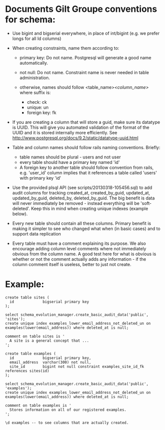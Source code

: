 # Documents Gilt Groupe conventions for schema:

  * Use bigint and bigserial everywhere, in place of int/bigint
    (e.g. we prefer longs for all Id columns)

  * When creating constraints, name them according to:

     - primary key: Do not name. Postgresql will generate a good name automatically.

     - not null: Do not name. Constraint name is never needed in table administration.

     - otherwise, names should follow <table_name>_<column_name>_<suffix> where suffix is:

        - check: ck
        - unique: un
        - foreign key: fk

  * If you are creating a column that will store a guid, make sure its
    datatype is UUID. This will give you automated validation of the
    format of the UUID and it is stored internally more efficiently.
    See http://www.postgresql.org/docs/9.2/static/datatype-uuid.html

  * Table and column names should follow rails naming conventions. Briefly:

      - table names should be plural - users and not user
      - every table should have a primary key named 'id'
      - A foreign key to another table should follow convention from rails, e.g. 'user_id' column implies that it references a table called 'users' with primary key 'id'

  * Use the provided plsql API (see scripts/20130318-105456.sql) to
    add audit columns for tracking created_at, created_by_guid, updated_at,
    updated_by_guid, deleted_by, deleted_by_guid. The big benefit is data will
    never immediately be removed - instead everything will be 'soft-deleted'.
    Keep this in mind when creating unique indexes (example below).

  * Every new table should contain all these columns. Primary benefit
    is making it simpler to see who changed what when (in basic cases)
    and to support data replication

  * Every table must have a comment explaining its purpose. We also encourage
    adding column level comments where not immediately obvious from the
    column name. A good test here for what is obvious is whether or not the
    comment actually adds any information - if the column comment itself is
    useless, better to just not create.

# Example:

    create table sites (
      id             bigserial primary key
    );

    select schema_evolution_manager.create_basic_audit_data('public', 'sites');
    create unique index examples_lower_email_address_not_deleted_un on examples(lower(email_address)) where deleted_at is null;

    comment on table sites is '
      A site is a general concept that ...
    ';

    create table examples (
      id             bigserial primary key,
      email_address  varchar(300) not null,
      site_id        bigint not null constraint examples_site_id_fk references sites(id)
    );

    select schema_evolution_manager.create_basic_audit_data('public', 'examples');
    create unique index examples_lower_email_address_not_deleted_un on examples(lower(email_address)) where deleted_at is null;

    comment on table examples is '
      Stores information on all of our registered examples.
    ';

    \d examples -- to see columns that are actually created.
